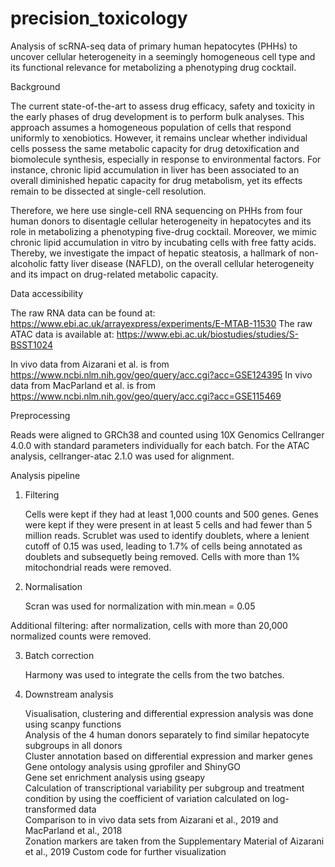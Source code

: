 # precision_toxicology

Analysis of scRNA-seq data of primary human hepatocytes (PHHs) to uncover cellular heterogeneity in a seemingly homogeneous cell type and its functional relevance for metabolizing a phenotyping drug cocktail.

Background

The current state-of-the-art to assess drug efficacy, safety and toxicity in the early phases of drug development is to perform bulk analyses. This approach assumes a homogeneous population of cells that respond uniformly to xenobiotics. However, it remains unclear whether individual cells possess the same metabolic capacity for drug detoxification and biomolecule synthesis, especially in response to environmental factors. For instance, chronic lipid accumulation in liver has been associated to an overall diminished hepatic capacity for drug metabolism, yet its effects remain to be dissected at single-cell resolution. 

Therefore, we here use single-cell RNA sequencing on PHHs from four human donors to disentagle cellular heterogeneity in hepatocytes and its role in metabolizing a phenotyping five-drug cocktail. Moreover, we mimic chronic lipid accumulation in vitro by incubating cells with free fatty acids. Thereby, we investigate the impact of hepatic steatosis, a hallmark of non-alcoholic fatty liver disease (NAFLD), on the overall cellular heterogeneity and its impact on drug-related metabolic capacity.

Data accessibility

The raw RNA data can be found at: https://www.ebi.ac.uk/arrayexpress/experiments/E-MTAB-11530 
The raw ATAC data is available at: https://www.ebi.ac.uk/biostudies/studies/S-BSST1024 
 
In vivo data from Aizarani et al. is from https://www.ncbi.nlm.nih.gov/geo/query/acc.cgi?acc=GSE124395 
In vivo data from MacParland et al. is from https://www.ncbi.nlm.nih.gov/geo/query/acc.cgi?acc=GSE115469

Preprocessing

Reads were aligned to GRCh38 and counted using 10X Genomics Cellranger 4.0.0 with standard parameters individually for each batch. 
For the ATAC analysis, cellranger-atac 2.1.0 was used for alignment.

Analysis pipeline

1. Filtering

    Cells were kept if they had at least 1,000 counts and 500 genes.
    Genes were kept if they were present in at least 5 cells and had fewer than 5 million reads.
    Scrublet was used to identify doublets, where a lenient cutoff of 0.15 was used, leading to 1.7% of cells being annotated as doublets and subsequetly being removed. 
    Cells with more than 1% mitochondrial reads were removed.

2. Normalisation

    Scran was used for normalization with min.mean = 0.05

Additional filtering: after normalization, cells with more than 20,000 normalized counts were removed.

3. Batch correction

    Harmony was used to integrate the cells from the two batches.

4. Downstream analysis

    Visualisation, clustering and differential expression analysis was done using scanpy functions      
    Analysis of the 4 human donors separately to find similar hepatocyte subgroups in all donors      
    Cluster annotation based on differential expression and marker genes      
    Gene ontology analysis using gprofiler and ShinyGO      
    Gene set enrichment analysis using gseapy      
    Calculation of transcriptional variability per subgroup and treatment condition by using the coefficient of variation calculated on log-transformed data  
    Comparison to in vivo data sets from Aizarani et al., 2019 and MacParland et al., 2018  
    Zonation markers are taken from the Supplementary Material of Aizarani et al., 2019 
    Custom code for further visualization

